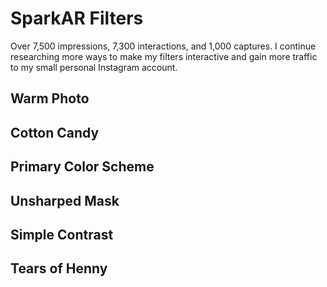 # SparkAR Filters
Over 7,500 impressions, 7,300 interactions, and 1,000 captures. I continue researching more ways to make my filters interactive and gain more traffic to my small personal Instagram account.

## Warm Photo

## Cotton Candy

## Primary Color Scheme

## Unsharped Mask

## Simple Contrast 

## Tears of Henny
